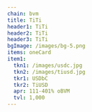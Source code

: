 ```yaml
---
chain: bvm
title: TiTi
header1: TiTi
header2: TiTi
header3: TiTi
bgImage: /images/bg-5.png
items: oneCard
item1:
  tkn1: /images/usdc.jpg
  tkn2: /images/tiusd.jpg
  tkr1: USDbC
  tkr2: TiUSD
  apr: 111-401% oBVM
  tvl: 1,000
---
```


